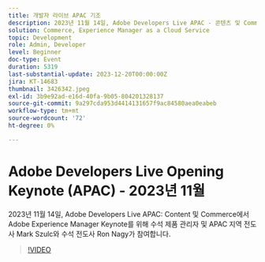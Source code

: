 ```yaml
---
title: 개발자 라이브 APAC 기조
description: 2023년 11월 14일, Adobe Developers Live APAC - 콘텐츠 및 Commerce에서 Adobe Experience Manager Keynote를 위해 수석 제품 관리자 및 APAC 지역 전도사 Mark Szulc와 수석 전도사 Ron Nagy가 참여합니다.
solution: Commerce, Experience Manager as a Cloud Service
topic: Development
role: Admin, Developer
level: Beginner
doc-type: Event
duration: 5319
last-substantial-update: 2023-12-20T00:00:00Z
jira: KT-14683
thumbnail: 3426342.jpeg
exl-id: 3b9e92ad-e16d-40fa-9b05-804201328137
source-git-commit: 9a297cda953d4414131657f9ac84580aea0eabeb
workflow-type: tm+mt
source-wordcount: '72'
ht-degree: 0%

---
```


# Adobe Developers Live Opening Keynote (APAC) - 2023년 11월

2023년 11월 14일, Adobe Developers Live APAC: Content 및 Commerce에서 Adobe Experience Manager Keynote를 위해 수석 제품 관리자 및 APAC 지역 전도사 Mark Szulc와 수석 전도사 Ron Nagy가 참여합니다.

>[!VIDEO](https://video.tv.adobe.com/v/3426342/?learn=on)
